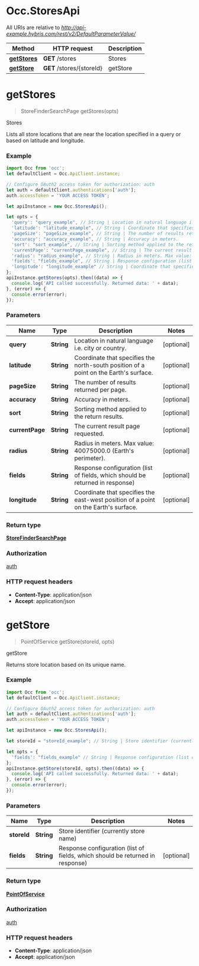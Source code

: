# Occ.StoresApi

All URIs are relative to *http://api-example.hybris.com/rest/v2/DefaultParameterValue/*

Method | HTTP request | Description
------------- | ------------- | -------------
[**getStores**](StoresApi.md#getStores) | **GET** /stores | Stores
[**getStore**](StoresApi.md#getStore) | **GET** /stores/{storeId} | getStore


<a name="getStores"></a>
# **getStores**
> StoreFinderSearchPage getStores(opts)

Stores

Lists all store locations that are near the location specified in a query or based on latitude and longitude. 

### Example
```javascript
import Occ from 'occ';
let defaultClient = Occ.ApiClient.instance;

// Configure OAuth2 access token for authorization: auth
let auth = defaultClient.authentications['auth'];
auth.accessToken = 'YOUR ACCESS TOKEN';

let apiInstance = new Occ.StoresApi();

let opts = { 
  'query': "query_example", // String | Location in natural language i.e. city or country.
  'latitude': "latitude_example", // String | Coordinate that specifies the north-south position of a point on the Earth's surface.
  'pageSize': "pageSize_example", // String | The number of results returned per page.
  'accuracy': "accuracy_example", // String | Accuracy in meters.
  'sort': "sort_example", // String | Sorting method applied to the return results.
  'currentPage': "currentPage_example", // String | The current result page requested.
  'radius': "radius_example", // String | Radius in meters. Max value: 40075000.0 (Earth's perimeter).
  'fields': "fields_example", // String | Response configuration (list of fields, which should be returned in response)
  'longitude': "longitude_example" // String | Coordinate that specifies the east-west position of a point on the Earth's surface.
};
apiInstance.getStores(opts).then((data) => {
  console.log('API called successfully. Returned data: ' + data);
}, (error) => {
  console.error(error);
});

```

### Parameters

Name | Type | Description  | Notes
------------- | ------------- | ------------- | -------------
 **query** | **String**| Location in natural language i.e. city or country. | [optional] 
 **latitude** | **String**| Coordinate that specifies the north-south position of a point on the Earth&#39;s surface. | [optional] 
 **pageSize** | **String**| The number of results returned per page. | [optional] 
 **accuracy** | **String**| Accuracy in meters. | [optional] 
 **sort** | **String**| Sorting method applied to the return results. | [optional] 
 **currentPage** | **String**| The current result page requested. | [optional] 
 **radius** | **String**| Radius in meters. Max value: 40075000.0 (Earth&#39;s perimeter). | [optional] 
 **fields** | **String**| Response configuration (list of fields, which should be returned in response) | [optional] 
 **longitude** | **String**| Coordinate that specifies the east-west position of a point on the Earth&#39;s surface. | [optional] 

### Return type

[**StoreFinderSearchPage**](StoreFinderSearchPage.md)

### Authorization

[auth](../README.md#auth)

### HTTP request headers

 - **Content-Type**: application/json
 - **Accept**: application/json

<a name="getStore"></a>
# **getStore**
> PointOfService getStore(storeId, opts)

getStore

Returns store location based on its unique name. 

### Example
```javascript
import Occ from 'occ';
let defaultClient = Occ.ApiClient.instance;

// Configure OAuth2 access token for authorization: auth
let auth = defaultClient.authentications['auth'];
auth.accessToken = 'YOUR ACCESS TOKEN';

let apiInstance = new Occ.StoresApi();

let storeId = "storeId_example"; // String | Store identifier (currently store name)

let opts = { 
  'fields': "fields_example" // String | Response configuration (list of fields, which should be returned in response)
};
apiInstance.getStore(storeId, opts).then((data) => {
  console.log('API called successfully. Returned data: ' + data);
}, (error) => {
  console.error(error);
});

```

### Parameters

Name | Type | Description  | Notes
------------- | ------------- | ------------- | -------------
 **storeId** | **String**| Store identifier (currently store name) | 
 **fields** | **String**| Response configuration (list of fields, which should be returned in response) | [optional] 

### Return type

[**PointOfService**](PointOfService.md)

### Authorization

[auth](../README.md#auth)

### HTTP request headers

 - **Content-Type**: application/json
 - **Accept**: application/json

